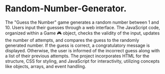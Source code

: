 # Random-Number-Generator.
The "Guess the Number" game generates a random number between 1 and 10.
Users input their guesses through a web interface.
The JavaScript code, organized within a Game 🎮 object, checks the validity of the input, updates the number of attempts, and compares the guess to the randomly generated number.
If the guess is correct, a congratulatory message is displayed. Otherwise, the user is informed of the incorrect guess along with a list of their previous attempts.
The project incorporates HTML for the structure, CSS for styling, and JavaScript for interactivity, utilizing concepts like objects, arrays, and event handling.

 
